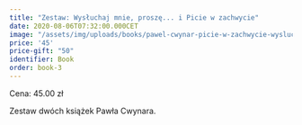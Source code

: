 ```yaml
---
title: "Zestaw: Wysłuchaj mnie, proszę... i Picie w zachwycie"
date: 2020-08-06T07:32:00.000CET
image: "/assets/img/uploads/books/pawel-cwynar-picie-w-zachwycie-wysluchaj-mnie-prosze.jpg"
price: '45' 
price-gift: "50"
identifier: Book
order: book-3
---
```


Cena: 45.00 zł  

Zestaw dwóch książek Pawła Cwynara.
